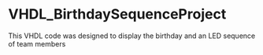 # VHDL_BirthdaySequenceProject
This VHDL code was designed to display the birthday and an LED sequence of team members
